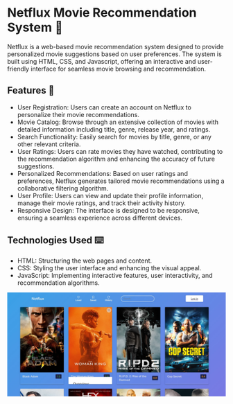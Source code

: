 # Netflux Movie Recommendation System 🎥

Netflux is a web-based movie recommendation system designed to provide personalized movie suggestions based on user preferences. The system is built using HTML, CSS, and Javascript, offering an interactive and user-friendly interface for seamless movie browsing and recommendation.

## Features 💫

- User Registration: Users can create an account on Netflux to personalize their movie recommendations.
- Movie Catalog: Browse through an extensive collection of movies with detailed information including title, genre, release year, and ratings.
- Search Functionality: Easily search for movies by title, genre, or any other relevant criteria.
- User Ratings: Users can rate movies they have watched, contributing to the recommendation algorithm and enhancing the accuracy of future suggestions.
- Personalized Recommendations: Based on user ratings and preferences, Netflux generates tailored movie recommendations using a collaborative filtering algorithm.
- User Profile: Users can view and update their profile information, manage their movie ratings, and track their activity history.
- Responsive Design: The interface is designed to be responsive, ensuring a seamless experience across different devices.

## Technologies Used ⌨️

- HTML: Structuring the web pages and content.
- CSS: Styling the user interface and enhancing the visual appeal.
- JavaScript: Implementing interactive features, user interactivity, and recommendation algorithms.

![Alt text](https://github.com/Eslam21/NetFlux/blob/main/Screenshot.JPG)
